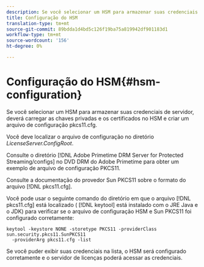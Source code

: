 ```yaml
---
description: Se você selecionar um HSM para armazenar suas credenciais de servidor, deverá carregar as chaves privadas e os certificados no HSM e criar um arquivo de configuração pkcs11.cfg.
title: Configuração do HSM
translation-type: tm+mt
source-git-commit: 89bdda1d4bd5c126f19ba75a819942df901183d1
workflow-type: tm+mt
source-wordcount: '156'
ht-degree: 0%

---
```



# Configuração do HSM{#hsm-configuration}

Se você selecionar um HSM para armazenar suas credenciais de servidor, deverá carregar as chaves privadas e os certificados no HSM e criar um arquivo de configuração pkcs11.cfg.

Você deve localizar o arquivo de configuração no diretório *LicenseServer.ConfigRoot*.

Consulte o diretório [!DNL Adobe Primetime DRM Server for Protected Streaming/configs] no DVD DRM do Adobe Primetime para obter um exemplo de arquivo de configuração PKCS11.

Consulte a documentação do provedor Sun PKCS11 sobre o formato do arquivo [!DNL pkcs11.cfg].

Você pode usar o seguinte comando do diretório em que o arquivo [!DNL pkcs11.cfg] está localizado ( [!DNL keytool] está instalado com o JRE Java e o JDK) para verificar se o arquivo de configuração HSM e Sun PKCS11 foi configurado corretamente:

```
keytool -keystore NONE -storetype PKCS11 -providerClass sun.security.pkcs11.SunPKCS11 
  -providerArg pkcs11.cfg -list
```

Se você puder exibir suas credenciais na lista, o HSM será configurado corretamente e o servidor de licenças poderá acessar as credenciais.

